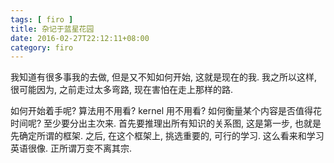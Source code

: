 ```yaml
---
tags: [ firo ] 
title: 杂记于蓝星花园
date: 2016-02-27T22:12:11+08:00 
category: firo
---
```


我知道有很多事我的去做, 但是又不知如何开始, 这就是现在的我.
我之所以这样, 很可能因为, 之前走过太多弯路, 现在害怕在走上那样的路.

如何开始着手呢? 算法用不用看? kernel 用不用看? 
如何衡量某个内容是否值得花时间呢?
至少要分出主次来.
首先要推理出所有知识的关系图, 这是第一步, 也就是先确定所谓的框架.
之后, 在这个框架上, 挑选重要的, 可行的学习.
这么看来和学习英语很像. 正所谓万变不离其宗.



